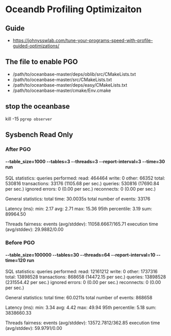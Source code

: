 # Oceandb Profiling Optimizaiton
## Guide
* https://johnysswlab.com/tune-your-programs-speed-with-profile-guided-optimizations/

## The file to enable PGO
* /path/to/oceanbase-master/deps/oblib/src/CMakeLists.txt
* /path/to/oceanbase-master/src/CMakeLists.txt
* /path/to/oceanbase-master/deps/easy/CMakeLists.txt
* /path/to/oceanbase-master/cmake/Env.cmake

## stop the oceanbase
kill -15 `pgrep observer`

## Sysbench Read Only
### After PGO
#### --table_size=1000 --tables=3 --threads=3 --report-interval=3 --time=30 run
SQL statistics:
    queries performed:
        read:                            464464
        write:                           0
        other:                           66352
        total:                           530816
    transactions:                        33176  (1105.68 per sec.)
    queries:                             530816 (17690.84 per sec.)
    ignored errors:                      0      (0.00 per sec.)
    reconnects:                          0      (0.00 per sec.)

General statistics:
    total time:                          30.0035s
    total number of events:              33176

Latency (ms):
         min:                                    2.17
         avg:                                    2.71
         max:                                   15.36
         95th percentile:                        3.19
         sum:                                89964.50

Threads fairness:
    events (avg/stddev):           11058.6667/165.71
    execution time (avg/stddev):   29.9882/0.00


### Before PGO
#### --table_size=100000 --tables=30 --threads=64 --report-interval=10 --time=120 run
SQL statistics:
    queries performed:
        read:                            12161212
        write:                           0
        other:                           1737316
        total:                           13898528
    transactions:                        868658 (14472.15 per sec.)
    queries:                             13898528 (231554.42 per sec.)
    ignored errors:                      0      (0.00 per sec.)
    reconnects:                          0      (0.00 per sec.)

General statistics:
    total time:                          60.0211s
    total number of events:              868658

Latency (ms):
         min:                                    3.34
         avg:                                    4.42
         max:                                   49.94
         95th percentile:                        5.18
         sum:                              3838660.33

Threads fairness:
    events (avg/stddev):           13572.7812/362.85
    execution time (avg/stddev):   59.9791/0.00
